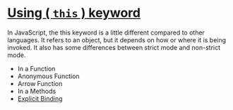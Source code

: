 # [Using ( `this` ) keyword](/JavaScript/Lenguage/this-keyword/this-in.js)

In JavaScript, the this keyword is a little different compared to other languages. It refers to an object, but it depends on how or where it is being invoked. It also has some differences between strict mode and non-strict mode.

- In a Function
- Anonymous Function
- Arrow Function
- In a Methods
- [Explicit Binding](/JavaScript/Lenguage/this-keyword/explicit-binding.js)
